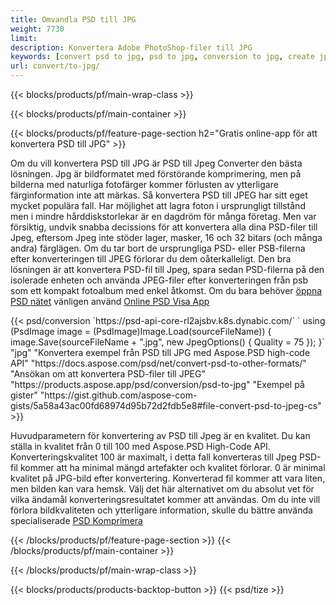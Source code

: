 ```yaml
---
title: Omvandla PSD till JPG
weight: 7730
limit: 
description: Konvertera Adobe PhotoShop-filer till JPG
keywords: [convert psd to jpg, psd to jpg, conversion to jpg, create jpg from psd, print psd as jpg]
url: convert/to-jpg/
---
```


{{< blocks/products/pf/main-wrap-class >}}

{{< blocks/products/pf/main-container >}}

{{< blocks/products/pf/feature-page-section h2="Gratis online-app för att konvertera PSD till JPG" >}}
<p>Om du vill konvertera PSD till JPG är PSD till Jpeg Converter den bästa lösningen. Jpg är bildformatet med förstörande komprimering, men på bilderna med naturliga fotofärger kommer förlusten av ytterligare färginformation inte att märkas. Så konvertera PSD till JPEG har sitt eget mycket populära fall. Har möjlighet att lagra foton i ursprungligt tillstånd men i mindre hårddiskstorlekar är en dagdröm för många företag. Men var försiktig, undvik snabba decissions för att konvertera alla dina PSD-filer till Jpeg, eftersom Jpeg inte stöder lager, masker, 16 och 32 bitars (och många andra) färglägen. Om du tar bort de ursprungliga PSD- eller PSB-filerna efter konverteringen till JPEG förlorar du dem oåterkalleligt. Den bra lösningen är att konvertera PSD-fil till Jpeg, spara sedan PSD-filerna på den isolerade enheten och använda JPEG-filer efter konverteringen från psb som ett kompakt fotoalbum med enkel åtkomst. Om du bara behöver <a href="/psd/view">öppna PSD nätet</a> vänligen använd <a href="/psd/view">Online PSD Visa App</a></p>
{{< psd/conversion `https://psd-api-core-rl2ajsbv.k8s.dynabic.com/` 
`    using (PsdImage image = (PsdImage)Image.Load(sourceFileName))
    {
        image.Save(sourceFileName + ".jpg",  new JpegOptions() { Quality = 75 });
    }` 
		"jpg" 
"Konvertera exempel från PSD till JPG med Aspose.PSD high-code API"  "https://docs.aspose.com/psd/net/convert-psd-to-other-formats/" 
"Ansökan om att konvertera PSD-filer till JPEG" "https://products.aspose.app/psd/conversion/psd-to-jpg" 
"Exempel på gister" "https://gist.github.com/aspose-com-gists/5a58a43ac00fd68974d95b72d2fdb5e8#file-convert-psd-to-jpeg-cs" >}}
<p>Huvudparametern för konvertering av PSD till Jpeg är en kvalitet. Du kan ställa in kvalitet från 0 till 100 med Aspose.PSD High-Code API. Konverteringskvalitet 100 är maximalt, i detta fall konverteras till Jpeg PSD-fil kommer att ha minimal mängd artefakter och kvalitet förlorar. 0 är minimal kvalitet på JPG-bild efter konvertering. Konverterad fil kommer att vara liten, men bilden kan vara hemsk. Välj det här alternativet om du absolut vet för vilka ändamål konverteringsresultatet kommer att användas. Om du inte vill förlora bildkvaliteten och ytterligare information, skulle du bättre använda specialiserade <a href="/psd/reduce-size">PSD Komprimera</a></p>
{{< /blocks/products/pf/feature-page-section >}}
{{< /blocks/products/pf/main-container >}}


{{< /blocks/products/pf/main-wrap-class >}}

{{< blocks/products/products-backtop-button >}}
{{< psd/tize >}}
